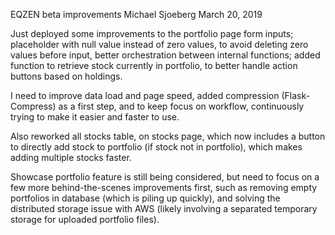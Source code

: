 EQZEN beta improvements
Michael Sjoeberg
March 20, 2019

Just deployed some improvements to the portfolio page form inputs; placeholder with null value instead of zero values, to avoid deleting zero values before input, better orchestration between internal functions; added function to retrieve stock currently in portfolio, to better handle action buttons based on holdings.

I need to improve data load and page speed, added compression (Flask-Compress) as a first step, and to keep focus on workflow, continuously trying to make it easier and faster to use.

Also reworked all stocks table, on stocks page, which now includes a button to directly add stock to portfolio (if stock not in portfolio), which makes adding multiple stocks faster.

Showcase portfolio feature is still being considered, but need to focus on a few more behind-the-scenes improvements first, such as removing empty portfolios in database (which is piling up quickly), and solving the distributed storage issue with AWS (likely involving a separated temporary storage for uploaded portfolio files).